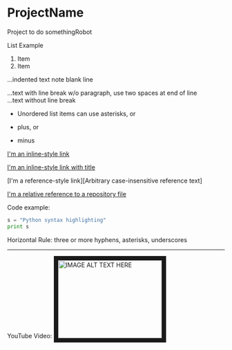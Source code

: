 # ProjectName
Project to do somethingRobot

<!---
![Carl The GoPiGo3 Based Robot](/Graphics/Carl_the_GoPiGo3_robot.jpg?raw=true)
--->

List Example
1. Item
2. Item

...indented text note blank line

...text with line break w/o paragraph, use two spaces at end of line  
...text without line break

* Unordered list items can use asterisks, or
+ plus, or
- minus

[I'm an inline-style link](https://www.google.com)

[I'm an inline-style link with title](https://www.google.com "Google's Homepage")

[I'm a reference-style link][Arbitrary case-insensitive reference text]

[I'm a relative reference to a repository file](../blob/master/LICENSE)


Code example:
```python
s = "Python syntax highlighting"
print s
```

Horizontal Rule: three or more hyphens, asterisks, underscores

***

YouTube Video:
<a href="http://www.youtube.com/watch?feature=player_embedded&v=YOUTUBE_VIDEO_ID_HERE
" target="_blank"><img src="http://img.youtube.com/vi/YOUTUBE_VIDEO_ID_HERE/0.jpg" 
alt="IMAGE ALT TEXT HERE" width="240" height="180" border="10" /></a>




